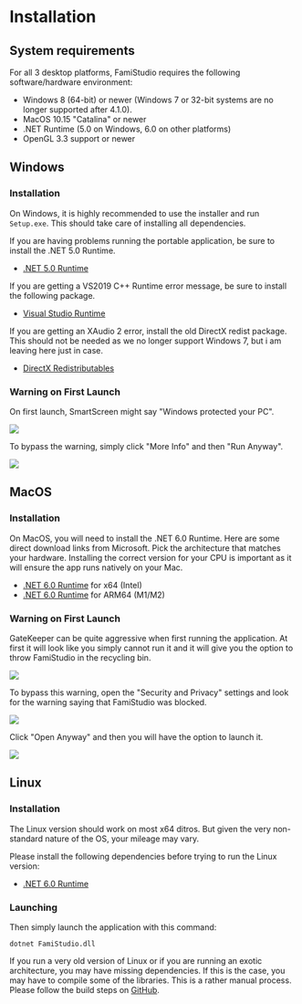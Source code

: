 # Installation

## System requirements

For all 3 desktop platforms, FamiStudio requires the following software/hardware environment:

* Windows 8 (64-bit) or newer (Windows 7 or 32-bit systems are no longer supported after 4.1.0).
* MacOS 10.15 "Catalina" or newer
* .NET Runtime (5.0 on Windows, 6.0 on other platforms)
* OpenGL 3.3 support or newer

## Windows

### Installation

On Windows, it is highly recommended to use the installer and run `Setup.exe`. This should take care of installing all dependencies.

If you are having problems running the portable application, be sure to install the .NET 5.0 Runtime.

* [.NET 5.0 Runtime](https://dotnet.microsoft.com/en-us/download/dotnet/thank-you/runtime-desktop-5.0.17-windows-x64-installer)

If you are getting a VS2019 C++ Runtime error message, be sure to install the following package.

* [Visual Studio Runtime](https://aka.ms/vs/16/release/vc_redist.x86.exe)

If you are getting an XAudio 2 error, install the old DirectX redist package. This should not be needed as we no longer support Windows 7, but i am leaving here just in case.

* [DirectX Redistributables](https://www.microsoft.com/en-us/download/confirmation.aspx?id=8109) 

### Warning on First Launch

On first launch, SmartScreen might say "Windows protected your PC".

![](images/SmartScreen1.png#center)

To bypass the warning, simply click "More Info" and then "Run Anyway".
 
![](images/SmartScreen2.png#center)

## MacOS

### Installation

On MacOS, you will need to install the .NET 6.0 Runtime. Here are some direct download links from Microsoft. Pick the architecture that matches your hardware. Installing the correct version for your CPU is important as it will ensure the app runs natively on your Mac.

* [.NET 6.0 Runtime](https://dotnet.microsoft.com/en-us/download/dotnet/thank-you/runtime-6.0.19-macos-x64-installer) for x64 (Intel)
* [.NET 6.0 Runtime](https://dotnet.microsoft.com/en-us/download/dotnet/thank-you/runtime-6.0.19-macos-arm64-installer) for ARM64 (M1/M2)

### Warning on First Launch

GateKeeper can be quite aggressive when first running the application. At first it will look like you simply cannot run it and it will give you the option to throw FamiStudio in the recycling bin.

![](images/GateKeeper1.png#center)

To bypass this warning, open the "Security and Privacy" settings and look for the warning saying that FamiStudio was blocked. 

![](images/GateKeeper2.png#center)

Click "Open Anyway" and then you will have the option to launch it.

![](images/GateKeeper3.png#center)

## Linux

### Installation

The Linux version should work on most x64 ditros. But given the very non-standard nature of the OS, your mileage may vary.

Please install the following dependencies before trying to run the Linux version:

* [.NET 6.0 Runtime](https://dotnet.microsoft.com/en-us/download/dotnet/6.0)

### Launching

Then simply launch the application with this command:
```
dotnet FamiStudio.dll
```
If you run a very old version of Linux or if you are running an exotic architecture, you may have missing dependencies. If this is the case, you may have to compile some of the libraries. This is a rather manual process. Please follow the build steps on [GitHub](https://github.com/BleuBleu/FamiStudio). 
